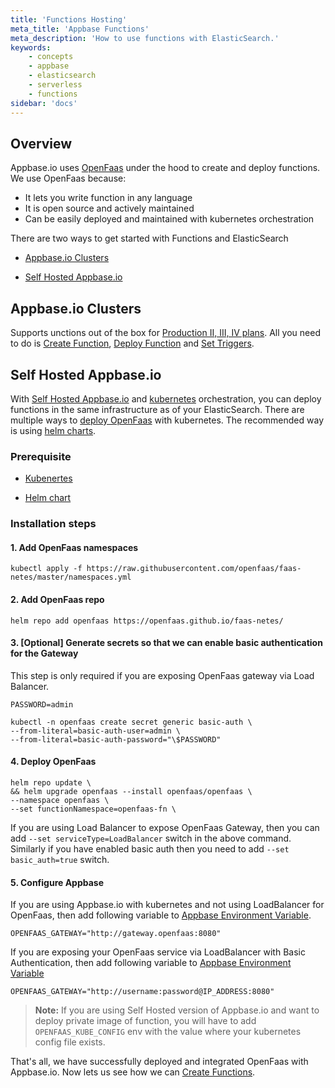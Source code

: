 ```yaml
---
title: 'Functions Hosting'
meta_title: 'Appbase Functions'
meta_description: 'How to use functions with ElasticSearch.'
keywords:
    - concepts
    - appbase
    - elasticsearch
    - serverless
    - functions
sidebar: 'docs'
---
```


## Overview

Appbase.io uses [OpenFaas](https://docs.openfaas.com) under the hood to create and deploy functions. We use OpenFaas because:

-   It lets you write function in any language
-   It is open source and actively maintained
-   Can be easily deployed and maintained with kubernetes orchestration

There are two ways to get started with Functions and ElasticSearch

-   [Appbase.io Clusters](https://docs.appbase.io/docs/hosting/Cluster/)

-   [Self Hosted Appbase.io](https://github.com/appbaseio/arc-k8s)

## Appbase.io Clusters

Supports unctions out of the box for [Production II, III, IV plans](https://appbase.io/clusters/#pricing). All you need to do is [Create Function](/docs/search/Functions/create), [Deploy Function](/docs/search/Functions/deploy) and [Set Triggers](/docs/search/Functions/trigger).

## Self Hosted Appbase.io

With [Self Hosted Appbase.io](https://github.com/appbaseio/arc-k8s) and [kubernetes](https://kubernetes.io/) orchestration, you can deploy functions in the same infrastructure as of your ElasticSearch. There are multiple ways to [deploy OpenFaas](https://docs.openfaas.com/deployment/kubernetes/) with kubernetes. The recommended way is using [helm charts](https://helm.sh/docs/topics/charts/).

### Prerequisite

-   [Kubenertes](https://kubernetes.io/docs/tasks/tools/install-kubectl/)

-   [Helm chart](https://github.com/helm/charts)

### Installation steps

#### 1. Add OpenFaas namespaces

    kubectl apply -f https://raw.githubusercontent.com/openfaas/faas-netes/master/namespaces.yml

#### 2. Add OpenFaas repo

    helm repo add openfaas https://openfaas.github.io/faas-netes/

#### 3. [Optional] Generate secrets so that we can enable basic authentication for the Gateway

This step is only required if you are exposing OpenFaas gateway via Load Balancer.

    PASSWORD=admin

    kubectl -n openfaas create secret generic basic-auth \
    --from-literal=basic-auth-user=admin \
    --from-literal=basic-auth-password="\$PASSWORD"

#### 4. Deploy OpenFaas

    helm repo update \
    && helm upgrade openfaas --install openfaas/openfaas \
    --namespace openfaas \
    --set functionNamespace=openfaas-fn \

If you are using Load Balancer to expose OpenFaas Gateway, then you can add `--set serviceType=LoadBalancer` switch in the above command. Similarly if you have enabled basic auth then you need to add `--set basic_auth=true` switch.

#### 5. Configure Appbase

If you are using Appbase.io with kubernetes and not using LoadBalancer for OpenFaas, then add following variable to [Appbase Environment Variable](https://github.com/appbaseio/arc-k8s).

    OPENFAAS_GATEWAY="http://gateway.openfaas:8080"

If you are exposing your OpenFaas service via LoadBalancer with Basic Authentication, then add following variable to [Appbase Environment Variable](https://github.com/appbaseio/arc-k8s)

    OPENFAAS_GATEWAY="http://username:password@IP_ADDRESS:8080"

> **Note:** If you are using Self Hosted version of Appbase.io and want to deploy private image of function, you will have to add `OPENFAAS_KUBE_CONFIG` env with the value where your kubernetes config file exists.

That's all, we have successfully deployed and integrated OpenFaas with Appbase.io. Now lets us see how we can [Create Functions](/docs/search/Functions/create).
